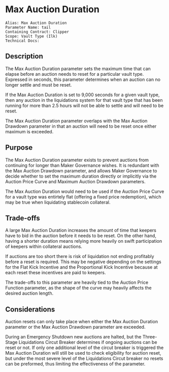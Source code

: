 # Max Auction Duration

```
Alias: Max Auction Duration
Parameter Name: tail
Containing Contract: Clipper
Scope: Vault Type (Ilk)
Technical Docs:
```

## Description

The Max Auction Duration parameter sets the maximum time that can elapse before an auction needs to reset for a particular vault type. Expressed in seconds, this parameter determines when an auction can no longer settle and must be reset. 

If the Max Auction Duration is set to 9,000 seconds for a given vault type, then any auction in the liquidations system for that vault type that has been running for more than 2.5 hours will not be able to settle and will need to be reset. 

The Max Auction Duration parameter overlaps with the Max Auction Drawdown parameter in that an auction will need to be reset once either maximum is exceeded.

## Purpose

The Max Auction Duration parameter exists to prevent auctions from continuing for longer than Maker Governance wishes. It is redundant with the Max Auction Drawdown parameter, and allows Maker Governance to decide whether to set the maximum duration directly or implicitly via the Auction Price Curve and Maximum Auction Drawdown parameters.

The Max Auction Duration would need to be used if the Auction Price Curve for a vault type was entirtely flat (offering a fixed price redemption), which may be true when liquidating stablecoin collateral.

## Trade-offs

A large Max Auction Duration increases the amount of time that keepers have to bid in the auction before it needs to be reset. On the other hand, having a shorter duration means relying more heavily on swift participation of keepers within collateral auctions. 

If auctions are too short there is risk of liquidation not ending profitably before a reset is required. This may be negative depending on the settings for the Flat Kick Incentive and the Proportional Kick Incentive because at each reset these incentives are paid to keepers.

The trade-offs to this parameter are heavily tied to the Auction Price Function parameter, as the shape of the curve may heavily affects the desired auction length.

## Considerations

Auction resets can only take place when either the Max Auction Duration parameter or the Max Auction Drawdown parameter are exceeded. 

During an Emergency Shutdown new auctions are halted, but the Three-Stage Liquidations Circut Breaker determines if ongoing auctions can be reset or not. If only one additional level of the circut breaker is triggered the Max Auction Duration will still be used to check eligibility for auction reset, but under the most severe level of the Liquidations Circut breaker no resets can be preformed, thus limiting the effectiveness of the parameter.
